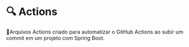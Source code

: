 # 🔍 Actions

🔹Arquivos Actions criado para automatizar o GitHub Actions ao subir um commit em um projeto com Spring Boot.
